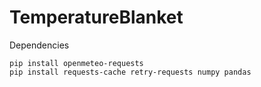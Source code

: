 # TemperatureBlanket

Dependencies

```
pip install openmeteo-requests
pip install requests-cache retry-requests numpy pandas
```